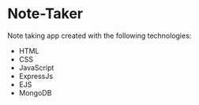 # Note-Taker
Note taking app created with the following technologies:
- HTML
- CSS
- JavaScript
- ExpressJs
- EJS
- MongoDB
